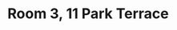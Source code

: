 ---
basin: 'Yes'
cudn: true
floor: Ground
grade: 5
images: []
living_room: 'No'
location: 11 Park Terrace
name: '3'
network: Wireless Only
title: Room 3, 11 Park Terrace
---